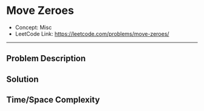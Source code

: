 # Move Zeroes

- Concept: Misc
- LeetCode Link: https://leetcode.com/problems/move-zeroes/

---

## Problem Description

## Solution

## Time/Space Complexity

